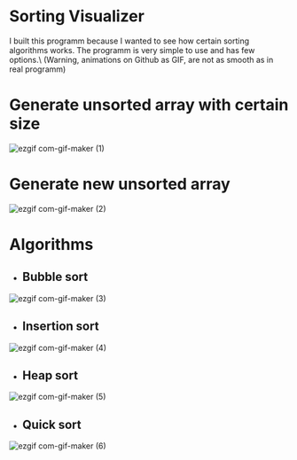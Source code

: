# Sorting Visualizer
I built this programm because I wanted to see how certain sorting algorithms works. The programm is very simple to use
and has few options.\\
(Warning, animations on Github as GIF, are not as smooth as in real programm)

# Generate unsorted array with certain size
![ezgif com-gif-maker (1)](https://user-images.githubusercontent.com/83311097/118398620-bd58f380-b659-11eb-99f0-c1a61034407b.gif)

# Generate new unsorted array
![ezgif com-gif-maker (2)](https://user-images.githubusercontent.com/83311097/118408395-c2cc3300-b685-11eb-95c3-9fd7966f6b8e.gif)

# Algorithms
- ## Bubble sort
![ezgif com-gif-maker (3)](https://user-images.githubusercontent.com/83311097/118409349-5142b380-b68a-11eb-921b-0aaf3ec43bb5.gif)

- ## Insertion sort
![ezgif com-gif-maker (4)](https://user-images.githubusercontent.com/83311097/118644110-b4912a80-b7dd-11eb-8077-224065f562f1.gif)

- ## Heap sort
![ezgif com-gif-maker (5)](https://user-images.githubusercontent.com/83311097/118645888-cd024480-b7df-11eb-8220-fb5a5d79434c.gif)

- ## Quick sort
![ezgif com-gif-maker (6)](https://user-images.githubusercontent.com/83311097/118647351-8ada0280-b7e1-11eb-9437-df9c45fbe713.gif)






